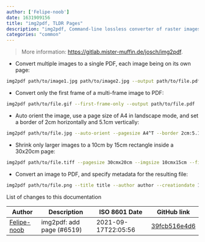 ```yaml
---
author: ['Felipe-noob']
date: 1631909156
title: "img2pdf, TLDR Pages"
description: "img2pdf, Command-line lossless converter of raster images to PDF."
categories: "common"
---
```

> More information: <https://gitlab.mister-muffin.de/josch/img2pdf>.

- Convert multiple images to a single PDF, each image being on its own page:

```bash
img2pdf path/to/image1.jpg path/to/image2.jpg --output path/to/file.pdf
```

- Convert only the first frame of a multi-frame image to PDF:

```bash
img2pdf path/to/file.gif --first-frame-only --output path/to/file.pdf
```

- Auto orient the image, use a page size of A4 in landscape mode, and set a border of 2cm horizontally and 5.1cm vertically:

```bash
img2pdf path/to/file.jpg --auto-orient --pagesize A4^T --border 2cm:5.1cm --output path/to/file.pdf
```

- Shrink only larger images to a 10cm by 15cm rectangle inside a 30x20cm page:

```bash
img2pdf path/to/file.tiff --pagesize 30cmx20cm --imgsize 10cmx15cm --fit shrink --output path/to/file.pdf
```

- Convert an image to PDF, and specify metadata for the resulting file:

```bash
img2pdf path/to/file.png --title title --author author --creationdate 1970-01-31 --keywords keyword1 keyword2 --subject subject --output path/to/file.pdf
```
List of changes to this documentation


Author | Description | ISO 8601 Date | GitHub link
------|-----|-----|-----
[Felipe-noob](mailto:80780954+Felipe-noob@users.noreply.github.com) | img2pdf: add page (#6519) | 2021-09-17T22:05:56 | [39fcb516e4d6](https://github.com/tldr-pages/tldr/commit/39fcb516e4d6e251190397e90d63df40ac2b8627)

